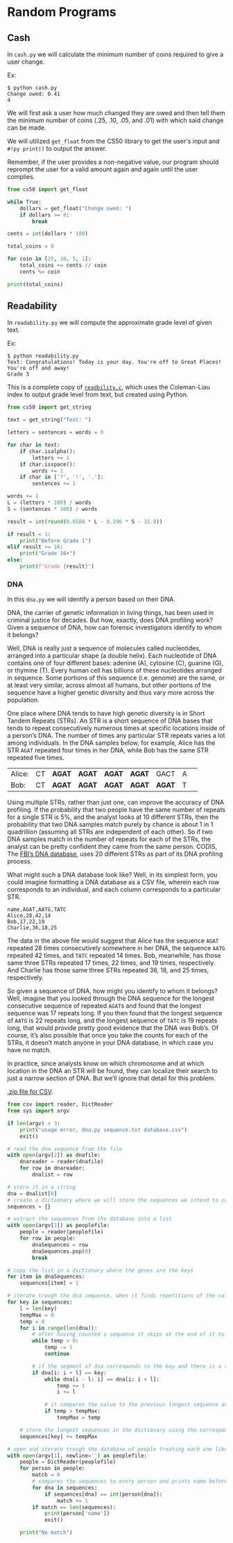 # Random Programs

## Cash
In `cash.py` we will calculate the minimum number of coins required to give a user change.  

Ex:
```
$ python cash.py
Change owed: 0.41
4
```

We will first ask a user how much changed they are owed and then tell them the minimum number of coins (.25, .10, .05, and .01) with which said change can be made.  

We will utilized `get_float` from the CS50 library to get the user's input and `#!py print()` to output the answer.  

Remember, if the user provides a non-negative value, our program should reprompt the user for a valid amount again and again until the user complies.  

```py linenums="1"
from cs50 import get_float

while True:
	dollars = get_float("Change owed: ")
	if dollars >= 0:
		break

cents = int(dollars * 100)

total_coins = 0

for coin in [25, 10, 5, 1]:
	total_coins += cents // coin
	cents %= coin

print(total_coins)
```

## Readability
In `readability.py` we will compute the approximate grade level of given text.  

Ex:
```
$ python readability.py
Text: Congratulations! Today is your day. You're off to Great Places! You're off and away!
Grade 3
```
This is a complete copy of [`readbility.c`](https://docs.nicklyss.com/c-arrays/#reading-levels-program), which uses the Coleman-Liau index to output grade level from text, but created using Python.  

```py linenums="1"
from cs50 import get_string

text = get_string("Text: ")

letters = sentences = words = 0

for char in text:
	if char.isalpha():
		letters += 1
	if char.isspace():
		words += 1
	if char in ['?', '!', '.']:
		sentences += 1

words += 1
L = (letters * 100) / words
S = (sentences * 100) / words

result = int(round(0.0588 * L - 0.296 * S - 15.8))

if result < 1:
	print("Before Grade 1")
elif result >= 16:
	print("Grade 16+")
else:
	print(f"Grade {result}")
```

### DNA
In this `dna.py` we will identify a person based on their DNA.  

DNA, the carrier of genetic information in living things, has been used in criminal justice for decades. But how, exactly, does DNA profiling work? Given a sequence of DNA, how can forensic investigators identify to whom it belongs?  

Well, DNA is really just a sequence of molecules called nucleotides, arranged into a particular shape (a double helix). Each nucleotide of DNA contains one of four different bases: adenine (A), cytosine (C), guanine (G), or thymine (T). Every human cell has billions of these nucleotides arranged in sequence. Some portions of this sequence (i.e. genome) are the same, or at least very similar, across almost all humans, but other portions of the sequence have a higher genetic diversity and thus vary more across the population.  

One place where DNA tends to have high genetic diversity is in Short Tandem Repeats (STRs). An STR is a short sequence of DNA bases that tends to repeat consecutively numerous times at specific locations inside of a person’s DNA. The number of times any particular STR repeats varies a lot among individuals. In the DNA samples below, for example, Alice has the STR `AGAT` repeated four times in her DNA, while Bob has the same STR repeated five times.

|        |    |                       |                       |                       |                       |                       |   |   |
|--------|----|-----------------------|-----------------------|-----------------------|-----------------------|-----------------------|---|---|
| Alice: | CT | <strong>AGAT</strong> | <strong>AGAT</strong> | <strong>AGAT</strong> | <strong>AGAT</strong> | GACT                  | A |   |
| Bob:   | CT | <strong>AGAT</strong> | <strong>AGAT</strong> | <strong>AGAT</strong> | <strong>AGAT</strong> | <strong>AGAT</strong> | T |   |  

Using multiple STRs, rather than just one, can improve the accuracy of DNA profiling. If the probability that two people have the same number of repeats for a single STR is 5%, and the analyst looks at 10 different STRs, then the probability that two DNA samples match purely by chance is about 1 in 1 quadrillion (assuming all STRs are independent of each other). So if two DNA samples match in the number of repeats for each of the STRs, the analyst can be pretty confident they came from the same person. CODIS, The [FBI’s DNA database](https://www.fbi.gov/services/laboratory/biometric-analysis/codis/codis-and-ndis-fact-sheet), uses 20 different STRs as part of its DNA profiling process.  

What might such a DNA database look like? Well, in its simplest form, you could imagine formatting a DNA database as a CSV file, wherein each row corresponds to an individual, and each column corresponds to a particular STR.

```
name,AGAT,AATG,TATC
Alice,28,42,14
Bob,17,22,19
Charlie,36,18,25
```
The data in the above file would suggest that Alice has the sequence `AGAT` repeated 28 times consecutively somewhere in her DNA, the sequence `AATG` repeated 42 times, and `TATC` repeated 14 times. Bob, meanwhile, has those same three STRs repeated 17 times, 22 times, and 19 times, respectively. And Charlie has those same three STRs repeated 36, 18, and 25 times, respectively.  

So given a sequence of DNA, how might you identify to whom it belongs? Well, imagine that you looked through the DNA sequence for the longest consecutive sequence of repeated `AGAT`s and found that the longest sequence was 17 repeats long. If you then found that the longest sequence of `AATG` is 22 repeats long, and the longest sequence of `TATC` is 19 repeats long, that would provide pretty good evidence that the DNA was Bob’s. Of course, it’s also possible that once you take the counts for each of the STRs, it doesn’t match anyone in your DNA database, in which case you have no match.  

In practice, since analysts know on which chromosome and at which location in the DNA an STR will be found, they can localize their search to just a narrow section of DNA. But we’ll ignore that detail for this problem.  

[.zip file for CSV](https://cdn.cs50.net/2019/fall/psets/6/dna/dna.zip).

```py linenums="1"
from csv import reader, DictReader
from sys import argv

if len(argv) < 3:
    print("usage error, dna.py sequence.txt database.csv")
    exit()

# read the dna sequence from the file
with open(argv[2]) as dnafile:
    dnareader = reader(dnafile)
    for row in dnareader:
        dnalist = row

# store it in a string
dna = dnalist[0]
# create a dictionary where we will store the sequences we intend to count
sequences = {}

# extract the sequences from the database into a list
with open(argv[1]) as peoplefile:
    people = reader(peoplefile)
    for row in people:
        dnaSequences = row
        dnaSequences.pop(0)
        break

# copy the list in a dictionary where the genes are the keys
for item in dnaSequences:
    sequences[item] = 1

# iterate trough the dna sequence, when it finds repetitions of the values from sequence dictionary it counts them
for key in sequences:
    l = len(key)
    tempMax = 0
    temp = 0
    for i in range(len(dna)):
        # after having counted a sequence it skips at the end of it to avoid counting again
        while temp > 0:
            temp -= 1
            continue

        # if the segment of dna corresponds to the key and there is a repetition of it we start counting
        if dna[i: i + l] == key:
            while dna[i - l: i] == dna[i: i + l]:
                temp += 1
                i += l

            # it compares the value to the previous longest sequence and if it is longer it overrides it
            if temp > tempMax:
                tempMax = temp

    # store the longest sequences in the dictionary using the correspondent key
    sequences[key] += tempMax

# open and iterate trough the database of people treating each one like a dictionary so it can compare to the sequences one
with open(argv[1], newline='') as peoplefile:
    people = DictReader(peoplefile)
    for person in people:
        match = 0
        # compares the sequences to every person and prints name before leaving the program if there is a match
        for dna in sequences:
            if sequences[dna] == int(person[dna]):
                match += 1
        if match == len(sequences):
            print(person['name'])
            exit()

    print("No match")
```